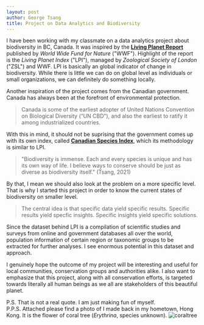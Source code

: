 ```yaml
---
layout: post
author: George Tsang
title: Project on Data Analytics and Biodiversity
---
```

I have been working with my classmate on a data analytics project about biodiversity in BC, Canada. It was inspired by the [**Living Planet Report**](https://livingplanet.panda.org/) published by *World Wide Fund for Nature* ("WWF"). Highlight of the report is the *Living Planet Index* ("LPI"), managed by *Zoological Society of London* ("ZSL") and WWF. LPI is basically an global indicator of change in biodiversity. While there is little we can do on global level as individuals or small organizations, we can definitely do something locally.

Another inspiration of the project comes from the Canadian government. Canada has always been at the forefront of environmental protection.
> Canada is some of the earliest adopter of United Nations Convention on Biological Diversity (“UN CBD”), and also the earliest to ratify it among industrialized countries.

With this in mind, it should not be suprising that the government comes up with its own index, called [**Canadian Species Index**](https://www.canada.ca/en/environment-climate-change/services/environmental-indicators/canadian-species-index.html), which its methodology is similar to LPI.

> "Biodiversity is immense. Each and every species is unique and has its own way of life. I believe ways to conserve should be just as diverse as biodiversity itself." (Tsang, 2021)

By that, I mean we should also look at the problem on a more specific level. That is why I started this project in order to know the current states of biodiversity on smaller level.
> The central idea is that specific data yield specific results. Specific results yield specfic insights. Specific insights yield specific solutions.

Since the dataset behind LPI is a compilation of scientific studies and surveys from online and government databases all over the world, population information of certain region or taxonomic groups to be extracted for further analyses. I see enormous potential in this dataset and approach.

I genuinely hope the outcome of my project will be interesting and useful for local communities, conservation groups and authorities alike. I also want to emphasize that this project, along with all conservation efforts, is targeted towards literally all human beings as we all are stakeholders of this beautiful planet.

P.S. That is not a real quote. I am just making fun of myself.\
P.P.S. Attached please find a photo of I made back in my hometown, Hong Kong. It is the flower of coral tree (*Erythrina*, species unknown).
![coraltree](/portfolio-assignment/assets/thoughts/coraltree.jpg)
